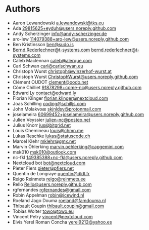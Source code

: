 <!--
  - SPDX-FileCopyrightText: 2024 Nextcloud GmbH and Nextcloud contributors
  - SPDX-License-Identifier: AGPL-3.0-or-later
-->
# Authors

- Aaron Lewandowski <a.lewandowski@tks.eu>
- Ada <29815625+eyduh@users.noreply.github.com>
- Andy Scherzinger <info@andy-scherzinger.de>
- aro-lew <114079388+aro-lew@users.noreply.github.com>
- Ben Kristinsson <ben@sudo.is>
- Bernd.Rederlechner@t-systems.com <bernd.rederlechner@t-systems.com>
- Caleb Maclennan <caleb@alerque.com>
- Carl Schwan <carl@carlschwan.eu>
- Christoph Wurst <christoph@winzerhof-wurst.at>
- Christoph Wurst <ChristophWurst@users.noreply.github.com>
- Clément OUDOT <clement@oodo.net>
- Côme Chilliet <91878298+come-nc@users.noreply.github.com>
- Edward Ly <contact@edward.ly>
- Florian Klinger <florian.klinger@nextcloud.com>
- Joas Schilling <coding@schilljs.com>
- John Molakvoæ <skjnldsv@protonmail.com>
- joselameira <60699452+joselameira@users.noreply.github.com>
- Julien Veyssier <julien-nc@posteo.net>
- Julius Knorr <jus@bitgrid.net>
- Louis Chemineau <louis@chmn.me>
- Lukas Reschke <lukas@statuscode.ch>
- Marcel Klehr <mklehr@gmx.net>
- Marvin Öhlerking <marvin.oehlerking@capgemini.com>
- msk010 <msk010@outlook.com>
- nc-fkl <149385388+nc-fkl@users.noreply.github.com>
- Nextcloud bot <bot@nextcloud.com>
- Pieter Fiers <pieter@pfiers.net>
- Quentin de Longraye <quentin@dldl.fr>
- Reigo Reinmets <reigo@reinmets.ee>
- Rello <Rello@users.noreply.github.com>
- rgfernandes <rgfernandes@gmail.com>
- Robin Appelman <robin@icewind.nl>
- Roeland Jago Douma <roeland@famdouma.nl>
- Thibault Coupin <thibault.coupin@gmail.com>
- Tobias Wolter <towo@towo.eu>
- Vincent Petry <vincent@nextcloud.com>
- Elvis Yerel Roman Concha <yerel9212@yahoo.es>